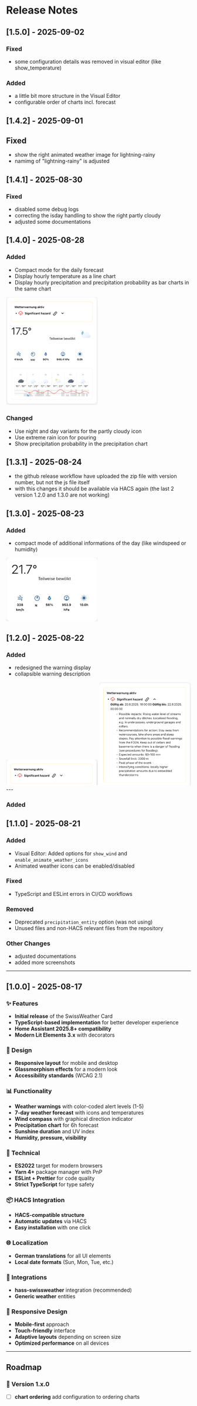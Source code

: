 # Release Notes

## [1.5.0] - 2025-09-02

### Fixed
- some configuration details was removed in visual editor (like show_temperature)

### Added
- a little bit more structure in the Visual Editor
- configurable order of charts incl. forecast

## [1.4.2] - 2025-09-01

## Fixed
- show the right animated weather image for lightning-rainy
- namimg of "lightning-rainy" is adjusted

## [1.4.1] - 2025-08-30

### Fixed
- disabled some debug logs
- correcting the isday handling to show the right partly cloudy
- adjusted some documentations

## [1.4.0] - 2025-08-28

### Added
- Compact mode for the daily forecast
- Display hourly temperature as a line chart
- Display hourly precipitation and precipitation probability as bar charts in the same chart

<img src="docs/images/compact_mode_forecast.png" width="250" />

### Changed

- Use night and day variants for the partly cloudy icon
- Use extreme rain icon for pouring
- Show precipitation probability in the precipitation chart

## [1.3.1] - 2025-08-24

- the github release workflow have uploaded the zip file with version number, but not the js file itself
- with this changes it should be available via HACS again (the last 2 version 1.2.0 and 1.3.0 are not working)

## [1.3.0] - 2025-08-23

### Added
- compact mode of additional informations of the day (like windspeed or humidity)

<img src="docs/images/compact-mode.png" width="250" />

## [1.2.0] - 2025-08-22

### Added
- redesigned the warning display
- collapsible warning description

<img src="docs/images/warning1.png" width="250" />

<img src="docs/images/warning2.png" width="250" />
---

### Added

## [1.1.0] - 2025-08-21

### Added
- Visual Editor: Added options for `show_wind` and `enable_animate_weather_icons`
- Animated weather icons can be enabled/disabled

### Fixed
- TypeScript and ESLint errors in CI/CD workflows

### Removed
- Deprecated `precipitation_entity` option (was not using)
- Unused files and non-HACS relevant files from the repository

### Other Changes
- adjusted documentations
- added more screenshots

---

## [1.0.0] - 2025-08-17

### ✨ Features
- **Initial release** of the SwissWeather Card
- **TypeScript-based implementation** for better developer experience
- **Home Assistant 2025.8+ compatibility**
- **Modern Lit Elements 3.x** with decorators

### 🎨 Design
- **Responsive layout** for mobile and desktop
- **Glassmorphism effects** for a modern look
- **Accessibility standards** (WCAG 2.1)

### 📊 Functionality
- **Weather warnings** with color-coded alert levels (1-5)
- **7-day weather forecast** with icons and temperatures
- **Wind compass** with graphical direction indicator
- **Precipitation chart** for 6h forecast
- **Sunshine duration** and UV index
- **Humidity, pressure, visibility**

### 🔧 Technical
- **ES2022** target for modern browsers
- **Yarn 4+** package manager with PnP
- **ESLint + Prettier** for code quality
- **Strict TypeScript** for type safety

### 📦 HACS Integration
- **HACS-compatible structure**
- **Automatic updates** via HACS
- **Easy installation** with one click

### 🌐 Localization
- **German translations** for all UI elements
- **Local date formats** (Sun, Mon, Tue, etc.)

### 🔌 Integrations
- **hass-swissweather** integration (recommended)
- **Generic weather** entities

### 📱 Responsive Design
- **Mobile-first** approach
- **Touch-friendly** interface
- **Adaptive layouts** depending on screen size
- **Optimized performance** on all devices

---

## Roadmap

### 🔄 Version 1.x.0
- [ ] **chart ordering** add configuration to ordering charts
